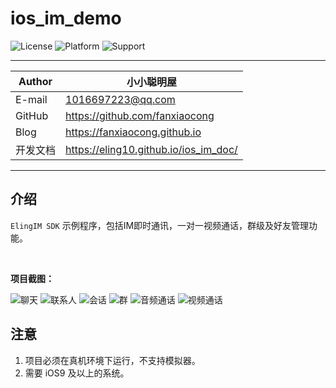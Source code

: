 # ios_im_demo

![License](https://img.shields.io/badge/license-MIT-green.svg?style=flat)
![Platform](https://img.shields.io/badge/platform-iOS-green.svg?style=flat)
![Support](https://img.shields.io/badge/support-iOS%209%2B%20-green.svg?style=flat)


***
|Author|小小聪明屋|
|---|---|
|E-mail|1016697223@qq.com|
|GitHub|https://github.com/fanxiaocong|
|Blog|https://fanxiaocong.github.io|
|开发文档|https://eling10.github.io/ios_im_doc/|
***


## 介绍

`ElingIM SDK` 示例程序，包括IM即时通讯，一对一视频通话，群级及好友管理功能。

<br />

**项目截图：**

![聊天](Screenshots/chat.png)
![联系人](Screenshots/contact.png)
![会话](Screenshots/conversation.png)
![群](Screenshots/group.png)
![音频通话](Screenshots/audio_chat.png)
![视频通话](Screenshots/video_chat.png)


## 注意

1. 项目必须在真机环境下运行，不支持模拟器。
2. 需要 iOS9 及以上的系统。